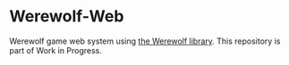 # Werewolf-Web

Werewolf game web system using [the Werewolf library](https://github.com/gw31415/werewolf). This repository is part of Work in Progress.
